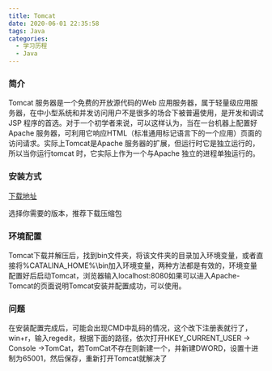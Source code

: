 ```yaml
---
title: Tomcat
date: 2020-06-01 22:35:58
tags: Java
categories:
  - 学习历程
  - Java
---
```


### 简介

Tomcat 服务器是一个免费的开放源代码的Web 应用服务器，属于轻量级应用服务器，在中小型系统和并发访问用户不是很多的场合下被普遍使用，是开发和调试JSP 程序的首选。对于一个初学者来说，可以这样认为，当在一台机器上配置好Apache 服务器，可利用它响应HTML（标准通用标记语言下的一个应用）页面的访问请求。实际上Tomcat是Apache 服务器的扩展，但运行时它是独立运行的，所以当你运行tomcat 时，它实际上作为一个与Apache 独立的进程单独运行的。

<!-- more -->

### 安装方式

<a href= "https://tomcat.apache.org/">下载地址</a>

选择你需要的版本，推荐下载压缩包

### 环境配置

Tomcat下载并解压后，找到bin文件夹，将该文件夹的目录加入环境变量，或者直接将%CATALINA_HOME%\bin加入环境变量，两种方法都是有效的，环境变量配置好后启动Tomcat，浏览器输入localhost:8080如果可以进入Apache-Tomcat的页面说明Tomcat安装并配置成功，可以使用。

### 问题

在安装配置完成后，可能会出现CMD中乱码的情况，这个改下注册表就行了，win+r，输入regedit，根据下面的路径，依次打开HKEY_CURRENT_USER -> Console ->TomCat，若TomCat不存在则新建一个，并新建DWORD，设置十进制为65001，然后保存，重新打开Tomcat就解决了